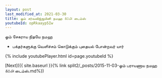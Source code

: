 ```yaml
---
layout: post
last_modified_at: 2021-03-30
title: ஓம் சர்வவிஜ்ஜயினி நமஹ ௧௦௮ டைம்ஸ்
youtubeId: opRkaayp5Iw
---
```

 
 
 ஓம் சேகராய நிதயே நமஹ  
 
 -  பக்தர்களுக்கு வெளிச்சம் கொடுக்கும் புதையல் போன்றவர் யார் 
 
  
 
  
 
 
 
 
 
 


{% include youtubePlayer.html id=page.youtubeId %}
 
[Next]({{ site.baseurl }}{% link  split2/_posts/2015-11-03-ஓம் பராயணாய நமஹ ௧௦௮ டைம்ஸ்.md%})
 
